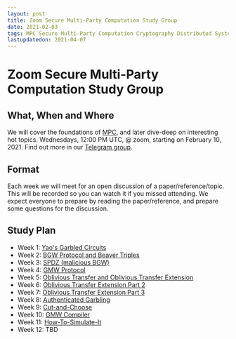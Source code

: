 ```yaml
---
layout: post
title: Zoom Secure Multi-Party Computation Study Group
date: 2021-02-03
tags: MPC Secure Multi-Party Computation Cryptography Distributed Systems Decentralized Systems
lastupdatedon: 2021-04-07
---
```


# Zoom Secure Multi-Party Computation Study Group

## What, When and Where
We will cover the foundations of [MPC](https://en.wikipedia.org/wiki/Secure_multi-party_computation), and later dive-deep on interesting hot topics.
Wednesdays, 12:00 PM UTC, @ zoom, starting on February 10, 2021. Find out more in our [Telegram group](https://t.me/joinchat/Ha31otCWimD3lWN5).

## Format
Each week we will meet for an open discussion of a paper/reference/topic. This will be recorded so you can watch it if you missed attending. We expect everyone to prepare by reading the paper/reference, and prepare some questions for the discussion.

## Study Plan
* Week 1: [Yao's Garbled Circuits](yaos-garbled-circuits)
* Week 2: [BGW Protocol and Beaver Triples](bgw-protocol-and-beaver-triples)
* Week 3: [SPDZ (malicious BGW)](spdz-malicious-bgw-mpc-protocol)
* Week 4: [GMW Protocol](gmw-protocol)
* Week 5: [Oblivious Transfer and Oblivious Transfer Extension](oblivious-transfer-extension)
* Week 6: [Oblivious Transfer Extension Part 2](oblivious-transfer-extension-part-2)
* Week 7: [Oblivious Transfer Extension Part 3](oblivious-transfer-extension-part-3)
* Week 8: [Authenticated Garbling](authenticated-garbling)
* Week 9: [Cut-and-Choose](cut-and-choose)
* Week 10: [GMW Compiler](gmw-compiler)
* Week 11: [How-To-Simulate-It](how-to-simulate-it)
* Week 12: TBD
